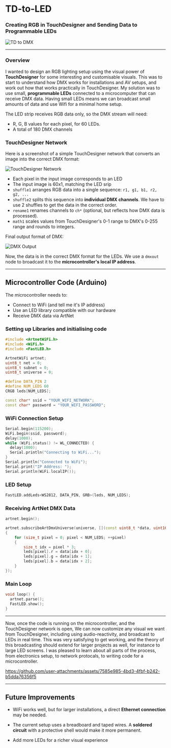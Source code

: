 # TD-to-LED

### Creating RGB in TouchDesigner and Sending Data to Programmable LEDs
![TD to DMX](https://github.com/user-attachments/assets/a1b5697e-e3ee-47e8-8323-b087e05fba62)

---

### Overview
I wanted to design an RGB lighting setup using the visual power of **TouchDesigner** for some interesting and customisable visuals. This was to start to understand how DMX works for installations and AV setups, and work out how that works practically in TouchDesigner. My solution was to use small, **programmable LEDs** connected to a microcomputer that can receive DMX data. Having small LEDs means we can broadcast small amounts of data and use Wifi for a minimal home setup.

The LED strip receives RGB data only, so the DMX stream will need:
- R, G, B values for each pixel, for 60 LEDs.
- A total of 180 DMX channels

### **TouchDesigner Network**
Here is a screenshot of a simple TouchDesigner network that converts an image into the correct DMX format:

![TouchDesigner Network](https://github.com/user-attachments/assets/681eddfc-603d-487a-81ae-863f2a069550)

- Each pixel in the input image corresponds to an LED
- The input image is 60x1, matching the LED srip
- `shuffle1` arranges RGB data into a single sequence: `r1, g1, b1, r2, g2, ...`
- `shuffle2` splits this sequence into **individual DMX channels**. We have to use 2 shuffles to get the data in the correct order.
- `rename1` renames channels to `ch*` (optional, but reflects how DMX data is processed).
- `math1` scales values from TouchDesigner's 0-1 range to DMX's 0-255 range and rounds to integers.

Final output format of DMX:

![DMX Output](https://github.com/user-attachments/assets/b3407530-423b-4b13-873f-f4a1be9314cc)

Now, the data is in the correct DMX format for the LEDs. We use a `dmxout` node to broadcast it to the **microcontroller's local IP address**.

---

## Microcontroller Code (Arduino)
The microcontroller needs to:
- Connect to WiFi (and tell me it's IP address)
- Use an LED library compatible with our hardware
- Receive DMX data via ArtNet

### **Setting up Libraries and initialising code**
```cpp
#include <ArtnetWiFi.h>
#include <WiFi.h>
#include <FastLED.h>

ArtnetWiFi artnet;
uint8_t net = 0;
uint8_t subnet = 0;
uint8_t universe = 0;

#define DATA_PIN 2
#define NUM_LEDS 60
CRGB leds[NUM_LEDS];

const char* ssid = "YOUR_WIFI_NETWORK";
const char* password = "YOUR_WIFI_PASSWORD";
```

### **WiFi Connection Setup**
```cpp
Serial.begin(115200);
WiFi.begin(ssid, password);
delay(1000);
while (WiFi.status() != WL_CONNECTED) {
  delay(1000);
  Serial.println("Connecting to WiFi...");
}
Serial.println("Connected to WiFi");
Serial.print("IP Address: ");
Serial.println(WiFi.localIP());
```

### **LED Setup**
```cpp
FastLED.addLeds<WS2812, DATA_PIN, GRB>(leds, NUM_LEDS);
```

### **Receiving ArtNet DMX Data**
```cpp
artnet.begin();

artnet.subscribeArtDmxUniverse(universe, [](const uint8_t *data, uint16_t size, const ArtDmxMetadata& metadata, const ArtNetRemoteInfo& remote)
{
    for (size_t pixel = 0; pixel < NUM_LEDS; ++pixel)
    {
        size_t idx = pixel * 3;
        leds[pixel].r = data[idx + 0];
        leds[pixel].g = data[idx + 1];
        leds[pixel].b = data[idx + 2];
    }
});
```

### **Main Loop**
```cpp
void loop() {
  artnet.parse();
  FastLED.show();
}
```

---

Now, once the code is running on the microcontroller, and the TouchDesigner network is open, We can now customize any visual we want from TouchDesigner, including using audio-reactivity, and broadcast to LEDs in real time.
This was very satisfying to get working, and the theory of this broadcasting should extend for larger projects as well, for instance to large LED screens.
I was pleased to learn about all parts of the process, from electronics setup, to network protocals, to writing code for a microcontroller.



https://github.com/user-attachments/assets/7585e985-4bd3-4fbf-b242-b5dda76356f5


---

## **Future Improvements**
- WiFi works well, but for larger installations, a direct **Ethernet connection** may be needed.

- The current setup uses a breadboard and taped wires. A **soldered circuit** with a protective shell would make it more permanent.

- Add more LEDs for a richer visual experience

